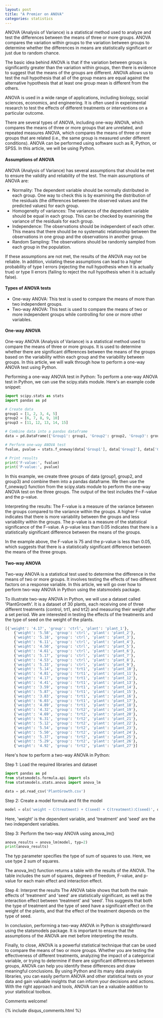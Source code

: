 ```yaml
---
layout: post
title: "A Premier on ANOVA"
categories: statistics
---
```

ANOVA (Analysis of Variance) is a statistical method used to analyze and test the differences between the means of three or more groups. ANOVA compares the variation within groups to the variation between groups to determine whether the differences in means are statistically significant or just due to random chance.

The basic idea behind ANOVA is that if the variation between groups is significantly greater than the variation within groups, then there is evidence to suggest that the means of the groups are different. ANOVA allows us to test the null hypothesis that all of the group means are equal against the alternative hypothesis that at least one group mean is different from the others.

ANOVA is used in a wide range of applications, including biology, social sciences, economics, and engineering. It is often used in experimental research to test the effects of different treatments or interventions on a particular outcome.

There are several types of ANOVA, including one-way ANOVA, which compares the means of three or more groups that are unrelated, and repeated measures ANOVA, which compares the means of three or more groups that are related (i.e., the same group is measured under different conditions). ANOVA can be performed using software such as R, Python, or SPSS. In this article, we will be using Python. 

#### Assumptions of ANOVA
ANOVA (Analysis of Variance) has several assumptions that should be met to ensure the validity and reliability of the test. The main assumptions of ANOVA are:

- Normality: The dependent variable should be normally distributed in each group. One way to check this is by examining the distribution of the residuals (the differences between the observed values and the predicted values) for each group.
- Homogeneity of variances: The variances of the dependent variable should be equal in each group. This can be checked by examining the variance of the residuals for each group.
- Independence: The observations should be independent of each other. This means that there should be no systematic relationship between the observations in one group and the observations in another group.
- Random Sampling: The observations should be randomly sampled from each group in the population.

If these assumptions are not met, the results of the ANOVA may not be reliable. In addition, violating these assumptions can lead to a higher probability of type I errors (rejecting the null hypothesis when it is actually true) or type II errors (failing to reject the null hypothesis when it is actually false).


#### Types of ANOVA tests
- One-way ANOVA: This test is used to compare the means of more than two independent groups.
- Two-way ANOVA: This test is used to compare the means of two or more independent groups while controlling for one or more other variables.


#### One-way ANOVA
One-way ANOVA (Analysis of Variance) is a statistical method used to compare the means of three or more groups. It is used to determine whether there are significant differences between the means of the groups based on the variability within each group and the variability between groups. In this article, we will walk through how to perform a one-way ANOVA test using Python.

Performing a one-way ANOVA test in Python:
To perform a one-way ANOVA test in Python, we can use the scipy.stats module. Here's an example code snippet:

```python
import scipy.stats as stats
import pandas as pd

# Create data
group1 = [1, 2, 3, 4, 5]
group2 = [6, 7, 8, 9, 10]
group3 = [11, 12, 13, 14, 15]

# Combine data into a pandas dataframe
data = pd.DataFrame({'Group1': group1, 'Group2': group2, 'Group3': group3})

# Perform one-way ANOVA test
fvalue, pvalue = stats.f_oneway(data['Group1'], data['Group2'], data['Group3'])

# Print results
print('F-value:', fvalue)
print('P-value:', pvalue)
```

In this example, we create three groups of data (group1, group2, and group3) and combine them into a pandas dataframe. We then use the f_oneway() function from the scipy.stats module to perform the one-way ANOVA test on the three groups. The output of the test includes the F-value and the p-value.

Interpreting the results:
The F-value is a measure of the variance between the groups compared to the variance within the groups. A higher F-value indicates that there is more variability between the groups and less variability within the groups. The p-value is a measure of the statistical significance of the F-value. A p-value less than 0.05 indicates that there is a statistically significant difference between the means of the groups.

In the example above, the F-value is 75 and the p-value is less than 0.05, which suggests that there is a statistically significant difference between the means of the three groups.

#### Two-way ANOVA
Two-way ANOVA is a statistical test used to determine the difference in the means of two or more groups. It involves testing the effects of two different factors on a response variable. In this article, we will go over how to perform two-way ANOVA in Python using the statsmodels package.

To illustrate two-way ANOVA in Python, we will use a dataset called 'PlantGrowth'. It is a dataset of 30 plants, each receiving one of three different treatments (control, trt1, and trt2) and measuring their weight after a set period. We are interested in testing the effects of the treatments and the type of seed on the weight of the plants.

```python
[{'weight': '4.17', 'group': 'ctrl', 'plant': 'plant_1'},
    {'weight': '5.58', 'group': 'ctrl', 'plant': 'plant_2'},
    {'weight': '5.18', 'group': 'ctrl', 'plant': 'plant_3'},
    {'weight': '6.11', 'group': 'ctrl', 'plant': 'plant_4'},
    {'weight': '4.50', 'group': 'ctrl', 'plant': 'plant_5'},
    {'weight': '4.61', 'group': 'ctrl', 'plant': 'plant_6'},
    {'weight': '5.17', 'group': 'ctrl', 'plant': 'plant_7'},
    {'weight': '4.53', 'group': 'ctrl', 'plant': 'plant_8'},
    {'weight': '5.33', 'group': 'ctrl', 'plant': 'plant_9'},
    {'weight': '5.14', 'group': 'trt1', 'plant': 'plant_10'},
    {'weight': '4.81', 'group': 'trt1', 'plant': 'plant_11'},
    {'weight': '4.17', 'group': 'trt1', 'plant': 'plant_12'},
    {'weight': '4.41', 'group': 'trt1', 'plant': 'plant_13'},
    {'weight': '3.59', 'group': 'trt1', 'plant': 'plant_14'},
    {'weight': '5.87', 'group': 'trt1', 'plant': 'plant_15'},
    {'weight': '3.83', 'group': 'trt1', 'plant': 'plant_16'},
    {'weight': '6.03', 'group': 'trt1', 'plant': 'plant_17'},
    {'weight': '4.89', 'group': 'trt1', 'plant': 'plant_18'},
    {'weight': '4.32', 'group': 'trt2', 'plant': 'plant_19'},
    {'weight': '4.69', 'group': 'trt2', 'plant': 'plant_20'},
    {'weight': '6.31', 'group': 'trt2', 'plant': 'plant_21'},
    {'weight': '5.12', 'group': 'trt2', 'plant': 'plant_22'},
    {'weight': '5.54', 'group': 'trt2', 'plant': 'plant_23'},
    {'weight': '5.50', 'group': 'trt2', 'plant': 'plant_24'},
    {'weight': '5.37', 'group': 'trt2', 'plant': 'plant_25'},
    {'weight': '5.29', 'group': 'trt2', 'plant': 'plant_26'},
    {'weight': '4.92', 'group': 'trt2', 'plant': 'plant_27'}]
```

Here's how to perform a two-way ANOVA in Python:

Step 1: Load the required libraries and dataset
```python
import pandas as pd
from statsmodels.formula.api import ols
from statsmodels.stats.anova import anova_lm

data = pd.read_csv('PlantGrowth.csv')
```

Step 2: Create a model formula and fit the model
```python
model = ols('weight ~ C(treatment) + C(seed) + C(treatment):C(seed)', data).fit()
```

Here, 'weight' is the dependent variable, and 'treatment' and 'seed' are the two independent variables.

Step 3: Perform the two-way ANOVA using anova_lm()
```python
anova_results = anova_lm(model, typ=2)
print(anova_results)
```

The typ parameter specifies the type of sum of squares to use. Here, we use type 2 sum of squares.

The anova_lm() function returns a table with the results of the ANOVA. The table includes the sum of squares, degrees of freedom, F-value, and p-value for each main effect and interaction effect.

Step 4: Interpret the results
The ANOVA table shows that both the main effects of 'treatment' and 'seed' are statistically significant, as well as the interaction effect between 'treatment' and 'seed'. This suggests that both the type of treatment and the type of seed have a significant effect on the weight of the plants, and that the effect of the treatment depends on the type of seed.

In conclusion, performing a two-way ANOVA in Python is straightforward using the statsmodels package. It is important to ensure that the assumptions of the ANOVA are met before interpreting the results.


Finally, to close, ANOVA is a powerful statistical technique that can be used to compare the means of two or more groups. Whether you are testing the effectiveness of different treatments, analyzing the impact of a categorical variable, or trying to determine if there are significant differences between groups, ANOVA can help you identify these differences and draw meaningful conclusions. By using Python and its many data analysis libraries, you can easily perform ANOVA and other statistical tests on your data and gain valuable insights that can inform your decisions and actions. With the right approach and tools, ANOVA can be a valuable addition to your statistical toolbox.

Comments welcome!

{% include disqus_comments.html %}

